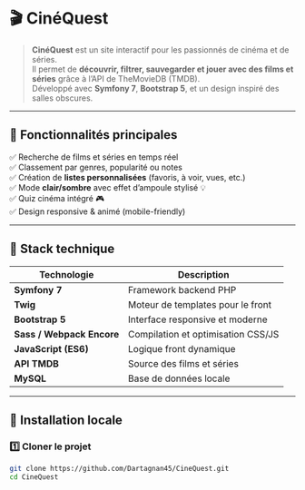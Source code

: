 # 🎬 CinéQuest

> **CinéQuest** est un site interactif pour les passionnés de cinéma et de séries.  
> Il permet de **découvrir, filtrer, sauvegarder et jouer avec des films et séries** grâce à l’API de TheMovieDB (TMDB).  
> Développé avec **Symfony 7**, **Bootstrap 5**, et un design inspiré des salles obscures.

---

## 🌟 Fonctionnalités principales

✅ Recherche de films et séries en temps réel  
✅ Classement par genres, popularité ou notes  
✅ Création de **listes personnalisées** (favoris, à voir, vues, etc.)  
✅ Mode **clair/sombre** avec effet d’ampoule stylisé 💡  
✅ Quiz cinéma intégré 🎮  
✅ Design responsive & animé (mobile-friendly)

---

## 🧰 Stack technique

| Technologie | Description |
|--------------|-------------|
| **Symfony 7** | Framework backend PHP |
| **Twig** | Moteur de templates pour le front |
| **Bootstrap 5** | Interface responsive et moderne |
| **Sass / Webpack Encore** | Compilation et optimisation CSS/JS |
| **JavaScript (ES6)** | Logique front dynamique |
| **API TMDB** | Source des films et séries |
| **MySQL** | Base de données locale |

---

## 🚀 Installation locale

### 1️⃣ Cloner le projet
```bash
git clone https://github.com/Dartagnan45/CineQuest.git
cd CineQuest


